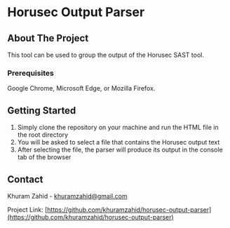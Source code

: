 # Horusec Output Parser

## About The Project

This tool can be used to group the output of the Horusec SAST tool.  

### Prerequisites

Google Chrome, Microsoft Edge, or Mozilla Firefox.

## Getting Started

1. Simply clone the repository on your machine and run the HTML file in the root directory
2. You will be asked to select a file that contains the Horusec output text
3. After selecting the file, the parser will produce its output in the console tab of the browser

## Contact

Khuram Zahid - khuramzahid@gmail.com

Project Link: [https://github.com/khuramzahid/horusec-output-parser](https://github.com/khuramzahid/horusec-output-parser)